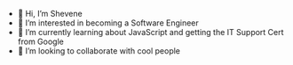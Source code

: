 - 👋 Hi, I’m Shevene
- 👀 I’m interested in becoming a Software Engineer
- 🌱 I’m currently learning about JavaScript and getting the IT Support Cert from Google
- 💞️ I’m looking to collaborate with cool people
<!---
meetshevene/meetshevene is a ✨ special ✨ repository because its `README.md` (this file) appears on your GitHub profile.
You can click the Preview link to take a look at your changes.
--->
